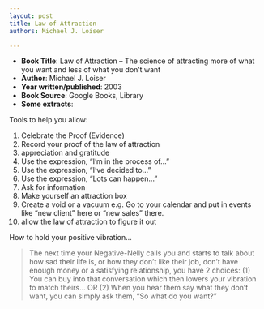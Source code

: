 ```yaml
---
layout: post
title: Law of Attraction
authors: Michael J. Loiser

---
```


- **Book Title**: Law of Attraction – The science of attracting more of what you want and less of what you don’t want
- **Author**: Michael J. Loiser
- **Year written/published**: 2003
- **Book Source**: Google Books, Library
- **Some extracts**:

Tools to help you allow:

1. Celebrate the Proof (Evidence)
2. Record your proof of the law of attraction
3. appreciation and gratitude
4. Use the expression, “I’m in the process of…”
5. Use the expression, “I’ve decided to…”
6. Use the expression, “Lots can happen…”
7. Ask for information
8. Make yourself an attraction box
9. Create a void or a vacuum e.g. Go to your calendar and put in events like “new client” here or “new sales” there.
10. allow the law of attraction to figure it out

How to hold your positive vibration…

> The next time your Negative-Nelly calls you and starts to talk about how sad their life is, or how they don’t like their job, don’t have enough money or a satisfying relationship, you have 2 choices: (1) You can buy into that conversation which then lowers your vibration to match theirs… OR (2) When you hear them say what they don’t want, you can simply ask them, “So what do you want?”
